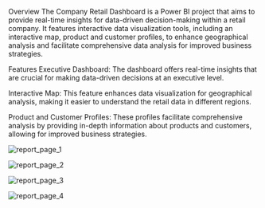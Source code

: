 Overview
The Company Retail Dashboard is a Power BI project that aims to provide real-time insights for data-driven decision-making within a retail company. It features interactive data visualization tools, including an interactive map, product and customer profiles, to enhance geographical analysis and facilitate comprehensive data analysis for improved business strategies.

Features
Executive Dashboard: The dashboard offers real-time insights that are crucial for making data-driven decisions at an executive level.

Interactive Map: This feature enhances data visualization for geographical analysis, making it easier to understand the retail data in different regions.

Product and Customer Profiles: These profiles facilitate comprehensive analysis by providing in-depth information about products and customers, allowing for improved business strategies.

![report_page_1](https://github.com/ThangNguyenUsask/CompanyRetail/assets/93494432/8b5c6fb4-e895-4f0c-8a9c-89e76862eb96)

![report_page_2](https://github.com/ThangNguyenUsask/CompanyRetail/assets/93494432/79a252c4-273c-4a2b-9154-ccc96c81f91e)

![report_page_3](https://github.com/ThangNguyenUsask/CompanyRetail/assets/93494432/49ac5a17-5134-4ed8-bce9-078feabada9e)

![report_page_4](https://github.com/ThangNguyenUsask/CompanyRetail/assets/93494432/8359b166-84cf-4512-9b75-d3ecb3c6dce3)
